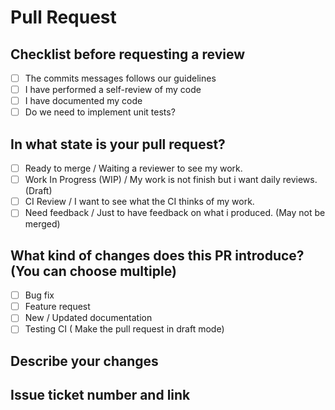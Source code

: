 <!-- This is a template message
     You will need to mark input boxes after clicking on
     create new pull request so just fill the blank.
     That means you don't need to touch the third categories
     because you fill mark them after pr creation
-->
# Pull Request

<!-- Will be filled after creation -->
## Checklist before requesting a review

- [ ] The commits messages follows our guidelines
- [ ] I have performed a self-review of my code
- [ ] I have documented my code
- [ ] Do we need to implement unit tests?

<!-- Will be filled after creation -->
## In what state is your pull request?

- [ ] Ready to merge / Waiting a reviewer to see my work.
- [ ] Work In Progress (WIP) / My work is not finish but i want daily reviews. (Draft)
- [ ] CI Review / I want to see what the CI thinks of my work.
- [ ] Need feedback / Just to have feedback on what i produced. (May not be merged)

<!-- Will be filled after creation -->
## What kind of changes does this PR introduce? (You can choose multiple)

- [ ] Bug fix
- [ ] Feature request
- [ ] New / Updated documentation
- [ ] Testing CI ( Make the pull request in draft mode)

## Describe your changes

## Issue ticket number and link